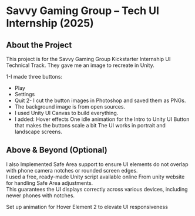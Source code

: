 # Savvy Gaming Group – Tech UI Internship (2025)

## About the Project

This project is for the Savvy Gaming Group Kickstarter Internship UI Technical Track. They gave me an image to recreate in Unity.

1-I made three buttons:
  * Play
  * Settings
  * Quit
2- I cut the button images in Photoshop and saved them as PNGs.
* The background image is from open sources.
* I used Unity UI Canvas to build everything.
* I added:
  Hover effects
  One idle animation for the Intro to Unity UI Button that makes the buttons scale a bit
  The UI works in portrait and landscape screens.

## Above & Beyond (Optional)

 I also Implemented Safe Area support to ensure UI elements do not overlap with phone camera notches or rounded screen edges.  
  I used a free, ready-made Unity script available online From unity website for handling Safe Area adjustments.  
  This guarantees the UI displays correctly across various devices, including newer phones with notches.

 Set up animation for Hover Element 2 to elevate UI responsiveness


